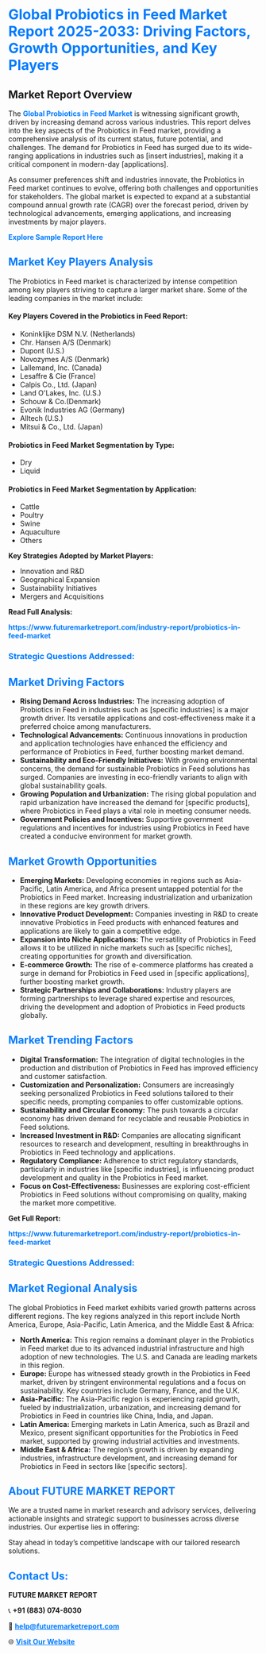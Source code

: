 <h1 style="color: #007BFF;">Global Probiotics in Feed Market Report 2025-2033: Driving Factors, Growth Opportunities, and Key Players</h1>

<section id="overview">
<h2>Market Report Overview</h2>
<p>The <a href="https://www.futuremarketreport.com/industry-report/probiotics-in-feed-market" style="color: #007BFF; text-decoration: none;"><strong>Global Probiotics in Feed Market</strong></a> is witnessing significant growth, driven by increasing demand across various industries. This report delves into the key aspects of the Probiotics in Feed market, providing a comprehensive analysis of its current status, future potential, and challenges. The demand for Probiotics in Feed has surged due to its wide-ranging applications in industries such as [insert industries], making it a critical component in modern-day [applications].</p>
<p>As consumer preferences shift and industries innovate, the Probiotics in Feed market continues to evolve, offering both challenges and opportunities for stakeholders. The global market is expected to expand at a substantial compound annual growth rate (CAGR) over the forecast period, driven by technological advancements, emerging applications, and increasing investments by major players.</p>
</section>

<section id="overview">
<p><a href="https://www.futuremarketreport.com/request-sample/reportId=57703" style="color: #007BFF; text-decoration: none;"><strong>Explore Sample Report Here</strong></a></p>
</section>

<section id="key-players">
<h2 style="color: #007BFF;">Market Key Players Analysis</h2>
<p>The Probiotics in Feed market is characterized by intense competition among key players striving to capture a larger market share. Some of the leading companies in the market include:</p>
<h4>Key Players Covered in the Probiotics in Feed Report:</h4>
<ul><li>Koninklijke DSM N.V. (Netherlands)</li><li>Chr. Hansen A/S (Denmark)</li><li>Dupont (U.S.)</li><li>Novozymes A/S (Denmark)</li><li>Lallemand, Inc. (Canada)</li><li>Lesaffre &amp; Cie (France)</li><li>Calpis Co., Ltd. (Japan)</li><li>Land O&#039;Lakes, Inc. (U.S.)</li><li>Schouw &amp; Co.(Denmark)</li><li>Evonik Industries AG (Germany)</li><li>Alltech (U.S.)</li><li>Mitsui &amp; Co., Ltd. (Japan)</li></ul>
<h4>Probiotics in Feed Market Segmentation by Type:</h4>
<ul><li>Dry</li><li>Liquid</li></ul>

<h4>Probiotics in Feed Market Segmentation by Application:</h4>
<ul><li>Cattle</li><li>Poultry</li><li>Swine</li><li>Aquaculture</li><li>Others</li></ul>
<p><strong>Key Strategies Adopted by Market Players:</strong></p>
<ul>
<li>Innovation and R&D</li>
<li>Geographical Expansion</li>
<li>Sustainability Initiatives</li>
<li>Mergers and Acquisitions</li>
</ul>
</section>

<section>
<p><strong>Read Full Analysis: </strong></p><a href="https://www.futuremarketreport.com/industry-report/probiotics-in-feed-market" style="color: #007BFF; text-decoration: none;"><strong>https://www.futuremarketreport.com/industry-report/probiotics-in-feed-market</strong></a>
<h3 style="color: #007BFF;">Strategic Questions Addressed:</h3>
</section>

<section id="driving-factors">
<h2 style="color: #007BFF;">Market Driving Factors</h2>
<ul>
<li><strong>Rising Demand Across Industries:</strong> The increasing adoption of Probiotics in Feed in industries such as [specific industries] is a major growth driver. Its versatile applications and cost-effectiveness make it a preferred choice among manufacturers.</li>
<li><strong>Technological Advancements:</strong> Continuous innovations in production and application technologies have enhanced the efficiency and performance of Probiotics in Feed, further boosting market demand.</li>
<li><strong>Sustainability and Eco-Friendly Initiatives:</strong> With growing environmental concerns, the demand for sustainable Probiotics in Feed solutions has surged. Companies are investing in eco-friendly variants to align with global sustainability goals.</li>
<li><strong>Growing Population and Urbanization:</strong> The rising global population and rapid urbanization have increased the demand for [specific products], where Probiotics in Feed plays a vital role in meeting consumer needs.</li>
<li><strong>Government Policies and Incentives:</strong> Supportive government regulations and incentives for industries using Probiotics in Feed have created a conducive environment for market growth.</li>
</ul>
</section>

<section id="growth-opportunities">
<h2 style="color: #007BFF;">Market Growth Opportunities</h2>
<ul>
<li><strong>Emerging Markets:</strong> Developing economies in regions such as Asia-Pacific, Latin America, and Africa present untapped potential for the Probiotics in Feed market. Increasing industrialization and urbanization in these regions are key growth drivers.</li>
<li><strong>Innovative Product Development:</strong> Companies investing in R&D to create innovative Probiotics in Feed products with enhanced features and applications are likely to gain a competitive edge.</li>
<li><strong>Expansion into Niche Applications:</strong> The versatility of Probiotics in Feed allows it to be utilized in niche markets such as [specific niches], creating opportunities for growth and diversification.</li>
<li><strong>E-commerce Growth:</strong> The rise of e-commerce platforms has created a surge in demand for Probiotics in Feed used in [specific applications], further boosting market growth.</li>
<li><strong>Strategic Partnerships and Collaborations:</strong> Industry players are forming partnerships to leverage shared expertise and resources, driving the development and adoption of Probiotics in Feed products globally.</li>
</ul>
</section>

<section id="trending-factors">
<h2 style="color: #007BFF;">Market Trending Factors</h2>
<ul>
<li><strong>Digital Transformation:</strong> The integration of digital technologies in the production and distribution of Probiotics in Feed has improved efficiency and customer satisfaction.</li>
<li><strong>Customization and Personalization:</strong> Consumers are increasingly seeking personalized Probiotics in Feed solutions tailored to their specific needs, prompting companies to offer customizable options.</li>
<li><strong>Sustainability and Circular Economy:</strong> The push towards a circular economy has driven demand for recyclable and reusable Probiotics in Feed solutions.</li>
<li><strong>Increased Investment in R&D:</strong> Companies are allocating significant resources to research and development, resulting in breakthroughs in Probiotics in Feed technology and applications.</li>
<li><strong>Regulatory Compliance:</strong> Adherence to strict regulatory standards, particularly in industries like [specific industries], is influencing product development and quality in the Probiotics in Feed market.</li>
<li><strong>Focus on Cost-Effectiveness:</strong> Businesses are exploring cost-efficient Probiotics in Feed solutions without compromising on quality, making the market more competitive.</li>
</ul>
</section>

<section>
<p><strong>Get Full Report: </strong></p><a href="https://www.futuremarketreport.com/industry-report/probiotics-in-feed-market" style="color: #007BFF; text-decoration: none;"><strong>https://www.futuremarketreport.com/industry-report/probiotics-in-feed-market</strong></a>
<h3 style="color: #007BFF;">Strategic Questions Addressed:</h3>
</section>


<section id="regional-analysis">
<h2 style="color: #007BFF;">Market Regional Analysis</h2>
<p>The global Probiotics in Feed market exhibits varied growth patterns across different regions. The key regions analyzed in this report include North America, Europe, Asia-Pacific, Latin America, and the Middle East & Africa:</p>
<ul>
<li><strong>North America:</strong> This region remains a dominant player in the Probiotics in Feed market due to its advanced industrial infrastructure and high adoption of new technologies. The U.S. and Canada are leading markets in this region.</li>
<li><strong>Europe:</strong> Europe has witnessed steady growth in the Probiotics in Feed market, driven by stringent environmental regulations and a focus on sustainability. Key countries include Germany, France, and the U.K.</li>
<li><strong>Asia-Pacific:</strong> The Asia-Pacific region is experiencing rapid growth, fueled by industrialization, urbanization, and increasing demand for Probiotics in Feed in countries like China, India, and Japan.</li>
<li><strong>Latin America:</strong> Emerging markets in Latin America, such as Brazil and Mexico, present significant opportunities for the Probiotics in Feed market, supported by growing industrial activities and investments.</li>
<li><strong>Middle East & Africa:</strong> The region’s growth is driven by expanding industries, infrastructure development, and increasing demand for Probiotics in Feed in sectors like [specific sectors].</li>
</ul>
</section>

<footer>
<h2 style="color: #007BFF;">About FUTURE MARKET REPORT</h2>
<p>We are a trusted name in market research and advisory services, delivering actionable insights and strategic support to businesses across diverse industries. Our expertise lies in offering:</p>

<p>Stay ahead in today’s competitive landscape with our tailored research solutions.</p>

<h2 style="color: #007BFF;">Contact Us:</h2>
<p><strong>FUTURE MARKET REPORT</strong></p>
<p>📞 <strong>+91 (883) 074-8030</strong></p>
<p>📧 <strong><a href="mailto:help@futuremarketreport.com" style="color: #007BFF;">help@futuremarketreport.com</a></strong></p>
<p>🌐 <strong><a href="https://www.futuremarketreport.com/" style="color: #007BFF;">Visit Our Website</a></strong></p>
</footer>